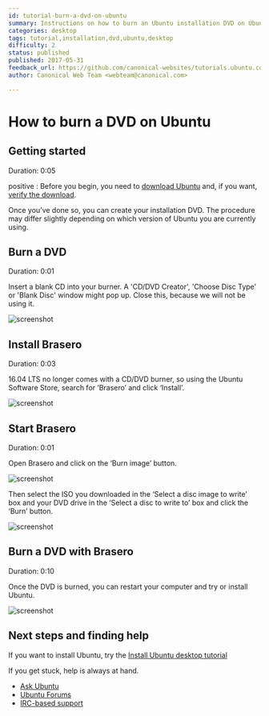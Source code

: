 ```yaml
---
id: tutorial-burn-a-dvd-on-ubuntu
summary: Instructions on how to burn an Ubuntu installation DVD on Ubuntu with Brasero
categories: desktop
tags: tutorial,installation,dvd,ubuntu,desktop
difficulty: 2
status: published
published: 2017-05-31
feedback_url: https://github.com/canonical-websites/tutorials.ubuntu.com/issues
author: Canonical Web Team <webteam@canonical.com>

---
```


# How to burn a DVD on Ubuntu

## Getting started
Duration: 0:05

positive
: Before you begin, you need to [download Ubuntu](https://www.ubuntu.com/download) and, if you want, [verify the download](/tutorial/tutorial-how-to-verify-ubuntu).

Once you’ve done so, you can create your installation DVD. The procedure may differ slightly depending on which version of Ubuntu you are currently using.

## Burn a DVD
Duration: 0:01

Insert a blank CD into your burner. A 'CD/DVD Creator', 'Choose Disc Type' or 'Blank Disc' window might pop up. Close this, because we will not be using it.

![screenshot](https://assets.ubuntu.com/v1/d7c64451-download-desktop-burn-a-dvd-on-ubuntu-1.jpg)

## Install Brasero
Duration: 0:03

16.04 LTS no longer comes with a CD/DVD burner, so using the Ubuntu Software Store, search for ‘Brasero’ and click ‘Install’.

![screenshot](https://assets.ubuntu.com/v1/41d04a0c-download-desktop-burn-a-dvd-on-ubuntu-2.jpg)

## Start Brasero
Duration: 0:01

Open Brasero and click on the ‘Burn image’ button.

![screenshot](https://assets.ubuntu.com/v1/0184442a-download-desktop-burn-a-dvd-on-ubuntu-3.jpg)

Then select the ISO you downloaded in the ‘Select a disc image to write’ box and your DVD drive in the ‘Select a disc to write to’ box and click the ‘Burn’ button.

![screenshot](https://assets.ubuntu.com/v1/cd309124-download-desktop-burn-a-dvd-on-ubuntu-4.jpg)

## Burn a DVD with Brasero
Duration: 0:10

Once the DVD is burned, you can restart your computer and try or install Ubuntu.

![screenshot](https://assets.ubuntu.com/v1/29cc6f88-download-desktop-burn-a-dvd-on-ubuntu-5.jpg)

## Next steps and finding help

If you want to install Ubuntu, try the [Install Ubuntu desktop tutorial](/tutorial/tutorial-install-ubuntu-desktop)

If you get stuck, help is always at hand.

* [Ask Ubuntu](https://askubuntu.com/)
* [Ubuntu Forums](https://ubuntuforums.org/)
* [IRC-based support](https://wiki.ubuntu.com/IRC/ChannelList)
